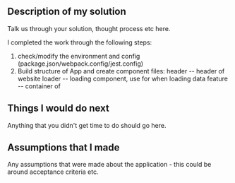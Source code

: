 ## Description of my solution

Talk us through your solution, thought process etc here.

I completed the work through the following steps:
1. check/modify the environment and config (package.json/webpack.config/jest.config)
2. Build structure of App and create component files:
   header -- header of website
   loader -- loading component, use for when loading data
   feature -- container of 
   

## Things I would do next

Anything that you didn't get time to do should go here.

## Assumptions that I made

Any assumptions that were made about the application - this could be around acceptance criteria etc.
